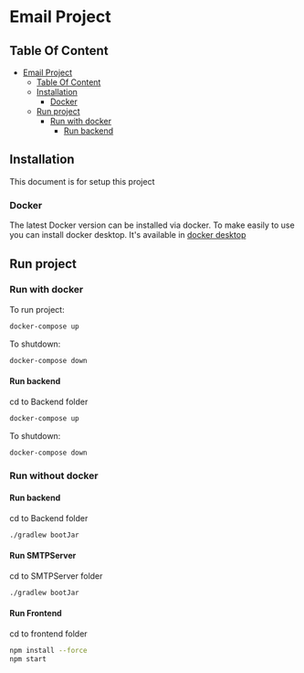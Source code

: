 # Email Project

## Table Of Content

- [Email Project](#email-project)
  - [Table Of Content](#table-of-content)
  - [Installation](#installation)
    - [Docker](#docker)
  - [Run project](#run-project)
    - [Run with docker](#run-with-docker)
      - [Run backend](#run-backend)

## Installation

This document is for setup this project

### Docker

The latest Docker version can be installed via docker. To make easily to use you can install docker desktop. It's available in [docker desktop](https://docs.docker.com/get-docker/)

## Run project

### Run with docker
To run project: 
```bash
docker-compose up
```
To shutdown: 
```bash
docker-compose down
```

#### Run backend
cd to Backend folder
```bash
docker-compose up
```
To shutdown: 
```bash
docker-compose down
```

### Run without docker
#### Run backend
cd to Backend folder
```bash
./gradlew bootJar
```
#### Run SMTPServer
cd to SMTPServer folder
```bash
./gradlew bootJar
```

#### Run Frontend
cd to frontend folder
```bash
npm install --force
npm start
```


